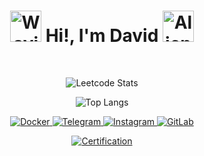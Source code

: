 <h1 align="center">
  <img src="https://raw.githubusercontent.com/Tarikul-Islam-Anik/Animated-Fluent-Emojis/master/Emojis/Hand%20gestures/Waving%20Hand.png" alt="Waving Hand" width="50" height="50" /> Hi!, 
  I'm David
  <img src="https://raw.githubusercontent.com/Tarikul-Islam-Anik/Animated-Fluent-Emojis/master/Emojis/Smilies/Alien%20Monster.png" alt="Alien Monster" width="50" height="50" />
</h1>


<p align="center">
  <br>
</p>


<p align="center">
  <img src="https://leetcard.jacoblin.cool/DavGal?theme=light" alt="Leetcode Stats" />
</p>


<p align="center">
  <img src="https://github-readme-stats.vercel.app/api/top-langs/?username=DavGal42&layout=compact" alt="Top Langs" />
</p>


<p align="center">
  <a href="https://hub.docker.com/u/davidgalstyan">
    <img src="https://github.com/user-attachments/assets/6093546c-c10c-460d-b99e-49d0f8094ee9" alt="Docker"/>
  </a>
  <a href="https://t.me/GalstyanDavid">
    <img src="https://github.com/user-attachments/assets/3c66bcaf-82fc-47b7-8923-e84195a50533" alt="Telegram"/>
  </a>
  <a href="https://www.instagram.com/davidgalstyann/">
    <img src="https://github.com/user-attachments/assets/e83367d0-6f66-473e-9fd3-411b5de51c3a" alt="Instagram"/>
  </a>
  <a href="https://gitlab.com/DavGal42">
    <img src="https://github.com/user-attachments/assets/5ed33aec-1841-4b38-ace3-caf37121dd7c" alt="GitLab"/>
  </a>
</p>


<p align="center">
  <a href="https://github.com/DavGal42/certifications">
    <img src="https://github.com/user-attachments/assets/2ec10bc5-c813-4bd6-8245-51ea2a92cf09" alt="Certification" />
  </a>
</p>
